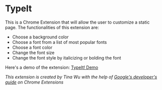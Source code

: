 # TypeIt
This is a Chrome Extension that will allow the user to customize a static page. The functionalities of this extension are:
+ Choose a background color
+ Choose a font from a list of most popular fonts
+ Choose a font color
+ Change the font size
+ Change the font style by italicizing or bolding the font

Here's a demo of the extension: [TypeIt! Demo](https://drive.google.com/file/d/1gPmhYr9mKjC6ATlef2xQHKprCPIog1gI/view?usp=sharing)

*This extension is created by Tina Wu with the help of [Google's developer's guide](https://developer.chrome.com/extensions) on Chrome Extensions*
